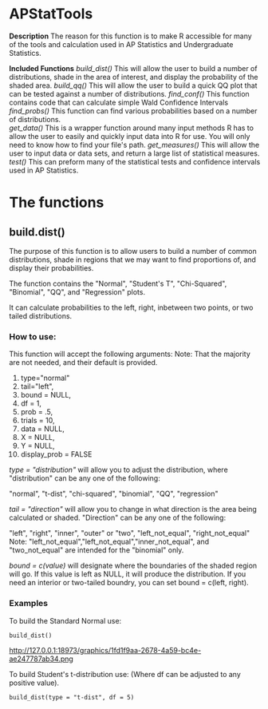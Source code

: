 # APStatTools 

**Description** The reason for this function is to make R accessible for many of the tools and calculation used in AP Statistics and Undergraduate Statistics.

**Included Functions**
*build_dist()*  This will allow the user to build a number of distributions, shade in the area of interest, and display the probability of the shaded area. 
*build_qq()* This will allow the user to build a quick QQ plot that can be tested against a number of distributions. 
*find_conf()* This function contains code that can calculate simple Wald Confidence Intervals
*find_probs()* This function can find various probabilities based on a number of distributions.  
*get_data()* This is a wrapper function around many input methods R has to allow the user to easily and quickly input data into R for use. You will only need to know how to find your file's path. 
*get_measures()* This will allow the user to input data or data sets, and return a large list of statistical measures.
*test()* This can preform many of the statistical tests and confidence intervals used in AP Statistics. 

# The functions
## build.dist()

The purpose of this function is to allow users to build a number of common distributions, shade in regions that 
we may want to find proportions of, and display their probabilities. 

The function contains the "Normal", "Student's T", "Chi-Squared", "Binomial", "QQ", and "Regression" plots. 

It can calculate probabilities to the left, right, inbetween two points, or two tailed distributions. 

### How to use:

This function will accept the following arguments:
      Note: That the majority are not needed, and their default is provided. 
1. type="normal"
2. tail="left",
3. bound = NULL, 
4. df = 1, 
5. prob = .5, 
6. trials = 10, 
7. data = NULL, 
8. X = NULL, 
9. Y = NULL, 
10. display_prob = FALSE

*type = "distribution"* will allow you to adjust the distribution, where "distribution" can be any one of the following:

"normal", "t-dist", "chi-squared", "binomial", "QQ", "regression"

*tail = "direction"* will allow you to change in what direction is the area being calculated or shaded. "Direction" can be any one of the following:

 "left", "right", "inner", "outer" or "two", "left_not_equal", "right_not_equal"
      Note: "left_not_equal","left_not_equal","inner_not_equal", and "two_not_equal" are intended for the "binomial" only.
      
*bound = c(value)* will designate where the boundaries of the shaded region will go. 
If this value is left as NULL, it will produce the distribution. If you need an interior or two-tailed boundry, you can set 
bound = c(left, right). 

### Examples

To build the Standard Normal use:
```{r, eval = T, echo = T}
build_dist()
```
http://127.0.0.1:18973/graphics/1fd1f9aa-2678-4a59-bc4e-ae247787ab34.png

To build Student's t-distribution use: (Where df can be adjusted to any positive value).
```{r, eval = T, echo = T}
build_dist(type = "t-dist", df = 5)
```
